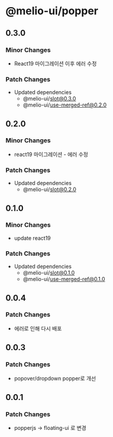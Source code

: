 # @melio-ui/popper

## 0.3.0

### Minor Changes

- React19 마이그레이션 이후 에러 수정

### Patch Changes

- Updated dependencies
  - @melio-ui/slot@0.3.0
  - @melio-ui/use-merged-ref@0.2.0

## 0.2.0

### Minor Changes

- react19 마이그레이션 - 에러 수정

### Patch Changes

- Updated dependencies
  - @melio-ui/slot@0.2.0

## 0.1.0

### Minor Changes

- update react19

### Patch Changes

- Updated dependencies
  - @melio-ui/slot@0.1.0
  - @melio-ui/use-merged-ref@0.1.0

## 0.0.4

### Patch Changes

- 에러로 인해 다시 배포

## 0.0.3

### Patch Changes

- popover/dropdown popper로 개선

## 0.0.1

### Patch Changes

- popperjs -> floating-ui 로 변경
